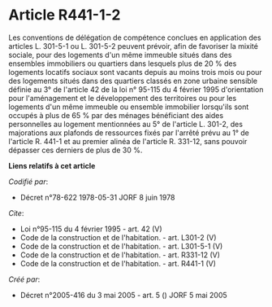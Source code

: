 # Article R441-1-2

Les conventions de délégation de compétence conclues en application des articles L. 301-5-1 ou L. 301-5-2 peuvent prévoir,
afin de favoriser la mixité sociale, pour des logements d'un même immeuble situés dans des ensembles immobiliers ou quartiers
dans lesquels plus de 20 % des logements locatifs sociaux sont vacants depuis au moins trois mois ou pour des logements
situés dans des quartiers classés en zone urbaine sensible définie au 3° de l'article 42 de la loi n° 95-115 du 4 février
1995 d'orientation pour l'aménagement et le développement des territoires ou pour les logements d'un même immeuble ou
ensemble immobilier lorsqu'ils sont occupés à plus de 65 % par des ménages bénéficiant des aides personnelles au logement
mentionnées au 5° de l'article L. 301-2, des majorations aux plafonds de ressources fixés par l'arrêté prévu au 1° de
l'article R. 441-1 et au premier alinéa de l'article R. 331-12, sans pouvoir dépasser ces derniers de plus de 30 %.

**Liens relatifs à cet article**

_Codifié par_:

  - Décret n°78-622 1978-05-31 JORF 8 juin 1978

_Cite_:

  - Loi n°95-115 du 4 février 1995 - art. 42 (V)
  - Code de la construction et de l'habitation. - art. L301-2 (V)
  - Code de la construction et de l'habitation. - art. L301-5-1 (V)
  - Code de la construction et de l'habitation. - art. R331-12 (V)
  - Code de la construction et de l'habitation. - art. R441-1 (V)

_Créé par_:

  - Décret n°2005-416 du 3 mai 2005 - art. 5 () JORF 5 mai 2005
